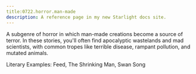 ```yaml
---
title:0722.horror.man-made
description: A reference page in my new Starlight docs site.
---
```

A subgenre of horror in which man-made creations become a source of terror. 
In these stories, you'll often find apocalyptic wastelands and mad scientists, 
with common tropes like terrible disease, 
rampant pollution, and mutated animals. 

Literary Examples: Feed, The Shrinking Man, Swan Song
